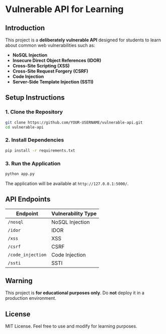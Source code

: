 # Vulnerable API for Learning

## Introduction
This project is a **deliberately vulnerable API** designed for students to learn about common web vulnerabilities such as:
- **NoSQL Injection**
- **Insecure Direct Object References (IDOR)**
- **Cross-Site Scripting (XSS)**
- **Cross-Site Request Forgery (CSRF)**
- **Code Injection**
- **Server-Side Template Injection (SSTI)**

## Setup Instructions

### 1. Clone the Repository
```bash
git clone https://github.com/YOUR-USERNAME/vulnerable-api.git
cd vulnerable-api
```

### 2. Install Dependencies
```bash
pip install -r requirements.txt
```

### 3. Run the Application
```bash
python app.py
```
The application will be available at `http://127.0.0.1:5000/`.

## API Endpoints
| Endpoint       | Vulnerability Type |
|---------------|-------------------|
| `/nosql`      | NoSQL Injection   |
| `/idor`       | IDOR              |
| `/xss`        | XSS               |
| `/csrf`       | CSRF              |
| `/code_injection` | Code Injection |
| `/ssti`       | SSTI              |

## Warning
This project is **for educational purposes only**. Do **not** deploy it in a production environment.

## License
MIT License. Feel free to use and modify for learning purposes.
